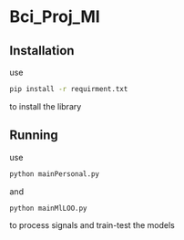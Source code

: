 # Bci_Proj_MI
## Installation
use 
```bash
pip install -r requirment.txt
```
to install the library

## Running
use 
```bash
python mainPersonal.py
```
and
```bash
python mainMlLOO.py
```
to process signals and train-test the models
